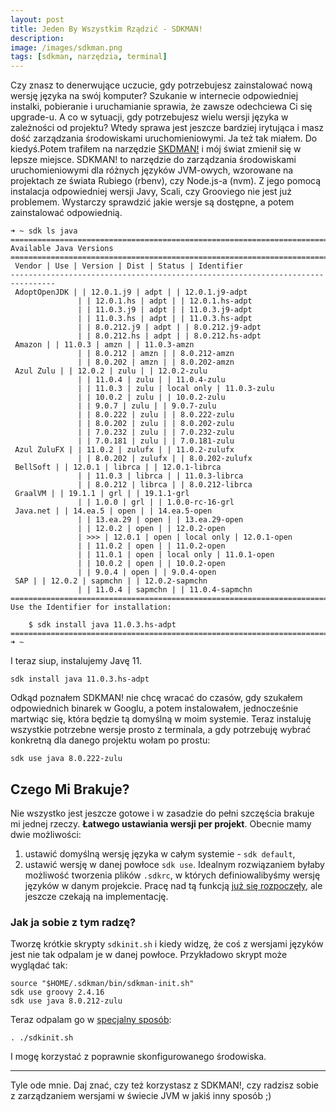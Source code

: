 ```yaml
---
layout: post
title: Jeden By Wszystkim Rządzić - SDKMAN!
description: 
image: /images/sdkman.png
tags: [sdkman, narzędzia, terminal]
---
```


Czy znasz to denerwujące uczucie, gdy potrzebujesz zainstalować nową wersję języka na swój komputer? Szukanie w internecie odpowiedniej instalki, pobieranie i uruchamianie sprawia, że zawsze odechciewa Ci się upgrade-u. A co w sytuacji, gdy potrzebujesz wielu wersji języka w zależności od projektu? Wtedy sprawa jest jeszcze bardziej irytująca i masz dość zarządzania środowiskami uruchomieniowymi. Ja też tak miałem. Do kiedyś.Potem trafiłem na narzędzie [SKDMAN!](https://sdkman.io/) i mój świat zmienił się w lepsze miejsce. SDKMAN! to narzędzie do zarządzania środowiskami uruchomieniowymi dla różnych języków JVM-owych, wzorowane na projektach ze świata Rubiego (rbenv), czy Node.js-a (nvm). Z jego pomocą instalacja odpowiedniej wersji Javy, Scali, czy Grooviego nie jest już problemem. Wystarczy sprawdzić jakie wersje są dostępne, a potem zainstalować odpowiednią.

    ➜ ~ sdk ls java
    ================================================================================
    Available Java Versions
    ================================================================================
     Vendor | Use | Version | Dist | Status | Identifier
    --------------------------------------------------------------------------------
     AdoptOpenJDK | | 12.0.1.j9 | adpt | | 12.0.1.j9-adpt
                   | | 12.0.1.hs | adpt | | 12.0.1.hs-adpt
                   | | 11.0.3.j9 | adpt | | 11.0.3.j9-adpt
                   | | 11.0.3.hs | adpt | | 11.0.3.hs-adpt
                   | | 8.0.212.j9 | adpt | | 8.0.212.j9-adpt
                   | | 8.0.212.hs | adpt | | 8.0.212.hs-adpt
     Amazon | | 11.0.3 | amzn | | 11.0.3-amzn
                   | | 8.0.212 | amzn | | 8.0.212-amzn
                   | | 8.0.202 | amzn | | 8.0.202-amzn
     Azul Zulu | | 12.0.2 | zulu | | 12.0.2-zulu
                   | | 11.0.4 | zulu | | 11.0.4-zulu
                   | | 11.0.3 | zulu | local only | 11.0.3-zulu
                   | | 10.0.2 | zulu | | 10.0.2-zulu
                   | | 9.0.7 | zulu | | 9.0.7-zulu
                   | | 8.0.222 | zulu | | 8.0.222-zulu
                   | | 8.0.202 | zulu | | 8.0.202-zulu
                   | | 7.0.232 | zulu | | 7.0.232-zulu
                   | | 7.0.181 | zulu | | 7.0.181-zulu
     Azul ZuluFX | | 11.0.2 | zulufx | | 11.0.2-zulufx
                   | | 8.0.202 | zulufx | | 8.0.202-zulufx
     BellSoft | | 12.0.1 | librca | | 12.0.1-librca
                   | | 11.0.3 | librca | | 11.0.3-librca
                   | | 8.0.212 | librca | | 8.0.212-librca
     GraalVM | | 19.1.1 | grl | | 19.1.1-grl
                   | | 1.0.0 | grl | | 1.0.0-rc-16-grl
     Java.net | | 14.ea.5 | open | | 14.ea.5-open
                   | | 13.ea.29 | open | | 13.ea.29-open
                   | | 12.0.2 | open | | 12.0.2-open
                   | >>> | 12.0.1 | open | local only | 12.0.1-open
                   | | 11.0.2 | open | | 11.0.2-open
                   | | 11.0.1 | open | local only | 11.0.1-open
                   | | 10.0.2 | open | | 10.0.2-open
                   | | 9.0.4 | open | | 9.0.4-open
     SAP | | 12.0.2 | sapmchn | | 12.0.2-sapmchn
                   | | 11.0.4 | sapmchn | | 11.0.4-sapmchn
    ================================================================================
    Use the Identifier for installation:
    
        $ sdk install java 11.0.3.hs-adpt
    ================================================================================
    ➜ ~

I teraz siup, instalujemy Javę 11.

    sdk install java 11.0.3.hs-adpt

Odkąd poznałem SDKMAN! nie chcę wracać do czasów, gdy szukałem odpowiednich binarek w Googlu, a potem instalowałem, jednocześnie martwiąc się, która będzie tą domyślną w moim systemie. Teraz instaluję wszystkie potrzebne wersje prosto z terminala, a gdy potrzebuję wybrać konkretną dla danego projektu wołam po prostu:

    sdk use java 8.0.222-zulu

## Czego Mi Brakuje?
Nie wszystko jest jeszcze gotowe i w zasadzie do pełni szczęścia brakuje mi jednej rzeczy. **Łatwego ustawiania wersji per projekt**. Obecnie mamy dwie możliwości:
1. ustawić domyślną wersję języka w całym systemie - `sdk default`,
2. ustawić wersję w danej powłoce `sdk use`.
Idealnym rozwiązaniem byłaby możliwość tworzenia plików `.sdkrc`, w których definiowalibyśmy wersję języków w danym projekcie. Pracę nad tą funkcją [już się rozpoczęły](https://github.com/sdkman/sdkman-cli/issues/683), ale jeszcze czekają na implementację.
### Jak ja sobie z tym radzę?
Tworzę krótkie skrypty `sdkinit.sh` i kiedy widzę, że coś z wersjami języków jest nie tak odpalam je w danej powłoce. Przykładowo skrypt może wyglądać tak:

    source "$HOME/.sdkman/bin/sdkman-init.sh"
    sdk use groovy 2.4.16
    sdk use java 8.0.212-zulu

Teraz odpalam go w [specjalny sposób](https://twitter.com/darek1024/status/1152146865263120385):

    . ./sdkinit.sh

I mogę korzystać z poprawnie skonfigurowanego środowiska.
* * *
Tyle ode mnie. Daj znać, czy też korzystasz z SDKMAN!, czy radzisz sobie z zarządzaniem wersjami w świecie JVM w jakiś inny sposób ;)
